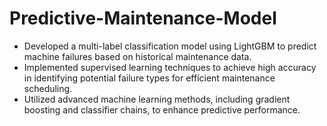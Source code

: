 # Predictive-Maintenance-Model
- Developed a multi-label classification model using LightGBM to predict machine failures based on historical maintenance data.
- Implemented supervised learning techniques to achieve high accuracy in identifying potential failure types for efficient maintenance scheduling.
- Utilized advanced machine learning methods, including gradient boosting and classifier chains, to enhance predictive performance.
